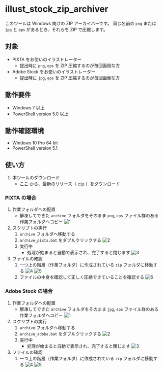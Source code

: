 # illust_stock_zip_archiver
このツールは Windows 向けの ZIP アーカイバーです。
同じ名前の `png` または `jpg` と `eps` があるとき、それらを ZIP で圧縮します。

## 対象
- PIXTA をお使いのイラストレーター
  - 提出時に `png`, `eps` を ZIP 圧縮するのが毎回面倒な方
- Adobe Stock をお使いのイラストレーター
  - 提出時に `jpg`, `eps` を ZIP 圧縮するのが毎回面倒な方
  
## 動作要件
- Windows 7 以上
- PowerShell version 5.0 以上

## 動作確認環境
- Windows 10 Pro 64 bit
- PowerShell version 5.1

## 使い方
1. 本ツールのダウンロード
    - [ここ](https://github.com/fuwalab/illust_stock_zip_archiver/releases) から、最新のリリース（ `zip` ）をダウンロード

### PIXTA の場合
1. 作業フォルダへの配置
    - 解凍してできた `archive` フォルダをそのまま `png`, `eps` ファイル群のある作業フォルダへコピー
        ![1](https://raw.githubusercontent.com/fuwalab/illust_stock_zip_archiver/master/assets/1.png)
1. スクリプトの実行
    1. `archive` フォルダへ移動する
    1. `archive_pixta.bat` をダブルクリックする
        ![2](https://raw.githubusercontent.com/fuwalab/illust_stock_zip_archiver/master/assets/2.png)
    1. 実行中
        - 処理が始まると自動で表示され、完了すると閉じます
          ![3](https://raw.githubusercontent.com/fuwalab/illust_stock_zip_archiver/master/assets/3.png)
1. ファイルの確認
    1. 一つ上の階層（作業フォルダ）に作成されている `zip` フォルダに移動する
       ![4](https://raw.githubusercontent.com/fuwalab/illust_stock_zip_archiver/master/assets/4.png)
       ![5](https://raw.githubusercontent.com/fuwalab/illust_stock_zip_archiver/master/assets/5.png)
    1. ファイルの中身を確認して正しく圧縮できていることを確認する
        ![6](https://raw.githubusercontent.com/fuwalab/illust_stock_zip_archiver/master/assets/6.png)
        
### Adobe Stock の場合
1. 作業フォルダへの配置
    - 解凍してできた `archive` フォルダをそのまま `jpg`, `eps` ファイル群のある作業フォルダへコピー
        ![1](https://raw.githubusercontent.com/fuwalab/illust_stock_zip_archiver/master/assets/1.png)
1. スクリプトの実行
    1. `archive` フォルダへ移動する
    1. `archive_adobe.bat` をダブルクリックする
        ![2](https://raw.githubusercontent.com/fuwalab/illust_stock_zip_archiver/master/assets/2.png)
    1. 実行中
        - 処理が始まると自動で表示され、完了すると閉じます
          ![3](https://raw.githubusercontent.com/fuwalab/illust_stock_zip_archiver/master/assets/3.png)
1. ファイルの確認
    1. 一つ上の階層（作業フォルダ）に作成されている `zip` フォルダに移動する
       ![4](https://raw.githubusercontent.com/fuwalab/illust_stock_zip_archiver/master/assets/4.png)
       ![5](https://raw.githubusercontent.com/fuwalab/illust_stock_zip_archiver/master/assets/5.png)
